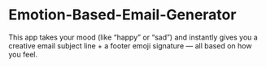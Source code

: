 # Emotion-Based-Email-Generator
This app takes your mood (like “happy” or “sad”) and instantly gives you a creative email subject line + a footer emoji signature — all based on how you feel.
